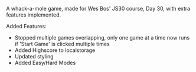 A whack-a-mole game, made for Wes Bos' JS30 course, Day 30, with extra features implemented. 

Added Features:
- Stopped multiple games overlapping, only one game at a time now runs if 'Start Game' is clicked multiple times
- Added Highscore to localstorage
- Updated styling
- Added Easy/Hard Modes

